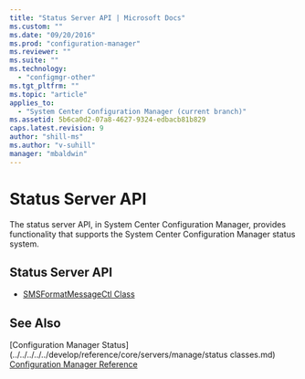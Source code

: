 ```yaml
---
title: "Status Server API | Microsoft Docs"
ms.custom: ""
ms.date: "09/20/2016"
ms.prod: "configuration-manager"
ms.reviewer: ""
ms.suite: ""
ms.technology:
  - "configmgr-other"
ms.tgt_pltfrm: ""
ms.topic: "article"
applies_to:
  - "System Center Configuration Manager (current branch)"
ms.assetid: 5b6ca0d2-07a8-4627-9324-edbacb81b829
caps.latest.revision: 9
author: "shill-ms"
ms.author: "v-suhill"
manager: "mbaldwin"
---
```

# Status Server API
The status server API, in System Center Configuration Manager, provides functionality that supports the System Center Configuration Manager status system.  

## Status Server API  

-   [SMSFormatMessageCtl Class](../../../../../develop/reference/core/servers/manage/smsformatmessagectl-class.md)  

## See Also  
 [Configuration Manager Status](../../../../../develop/reference/core/servers/manage/status classes.md)   
 [Configuration Manager Reference](../../../../../develop/reference/configuration-manager-reference.md)
